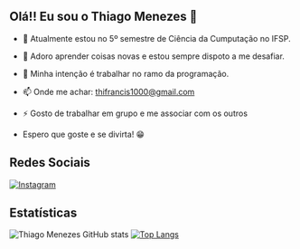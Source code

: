 ## Olá!! Eu sou o Thiago Menezes 👋

- 🔭 Atualmente estou no 5º semestre de Ciência da Cumputação no IFSP.
- 🌱 Adoro aprender coisas novas e estou sempre dispoto a me desafiar.
- 👯 Minha intenção é trabalhar no ramo da programação.
- 📫 Onde me achar: thifrancis1000@gmail.com
- ⚡ Gosto de trabalhar em grupo e me associar com os outros

- Espero que goste e se divirta! 😁

## Redes Sociais
[![Instagram](https://img.shields.io/badge/Instagram-E4405F?style=for-the-badge&logo=instagram&logoColor=white)](https://instagram.com/mnzsf.thiago/)

## Estatísticas
![Thiago Menezes GitHub stats](https://github-readme-stats.vercel.app/api?username=thiagomenezesf&show_icons=true&theme=transparent)
[![Top Langs](https://github-readme-stats.vercel.app/api/top-langs/?username=thiagomenezesf&langs_count=8&count_private=false&layout=compact&theme=react&hide_border=true&bg_color=0D1117)](https://github.com/thiagomenezesf/github-readme-stats) 
